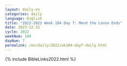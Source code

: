 ```yaml
---
layout: daily-en
categories: daily
language: English
title: "2022-2023 Week 104 Day 7: Mend the Loose Ends"
date: 2023-12-31
cycle: 2022
weekNum: 104
dayNum: 7
permalink: /en/daily/2022/wk104-day7-daily.html
---
```



{% include BibleLinks2022.html %}
